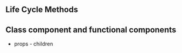 <!-- @format -->

## Life Cycle Methods

## Class component and functional components

-   props - children
